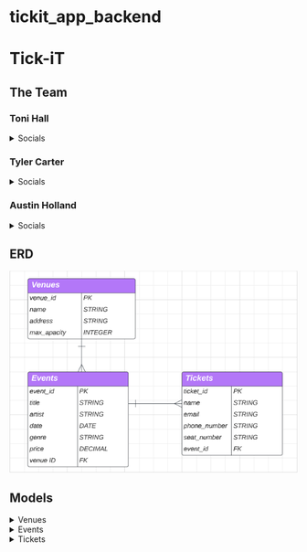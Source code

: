 # tickit_app_backend

# Tick-iT

## The Team

### Toni Hall

<details>
    <summary>Socials</summary>

- [Github]
- [LinkedIn]

</details>

### Tyler Carter

<details>
    <summary>Socials</summary>

- [Github(](https://github.com/bojeebs)
- [LinkedIn](https://www.linkedin.com/in/carter-tyler/)

</details>

### Austin Holland

<details>
    <summary>Socials</summary>

- [Github]
- [LinkedIn]

</details>

## ERD
![Screenshot of ERD](assets/Tickit_ERD.png)

## Models

<details>
    <summary>Venues</summary>

### Venues
The Venues model will store all data realting to each venue that our app covers. Each venue can host multiple events. Venue fields are: 
- venue_id - PK
- name - string
- address - string
- max_capacity - integer

</details>

<details>
    <summary>Events</summary>

### Events

</details>

<details>
    <summary>Tickets</summary>

### Tickets


</details>
